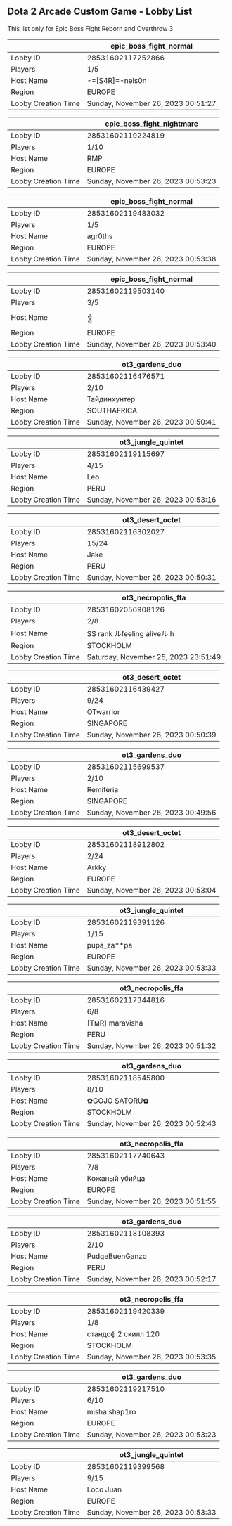 ## Dota 2 Arcade Custom Game - Lobby List

This list only for Epic Boss Fight Reborn and Overthrow 3

|  | epic_boss_fight_normal |
| ------ | ------ |
| Lobby ID | 28531602117252866 |
| Players | 1/5 |
| Host Name | -=[S4R]=-nels0n |
| Region | EUROPE |
| Lobby Creation Time | Sunday, November 26, 2023 00:51:27 |


|  | epic_boss_fight_nightmare |
| ------ | ------ |
| Lobby ID | 28531602119224819 |
| Players | 1/10 |
| Host Name | RMP |
| Region | EUROPE |
| Lobby Creation Time | Sunday, November 26, 2023 00:53:23 |


|  | epic_boss_fight_normal |
| ------ | ------ |
| Lobby ID | 28531602119483032 |
| Players | 1/5 |
| Host Name | agr0ths |
| Region | EUROPE |
| Lobby Creation Time | Sunday, November 26, 2023 00:53:38 |


|  | epic_boss_fight_normal |
| ------ | ------ |
| Lobby ID | 28531602119503140 |
| Players | 3/5 |
| Host Name | 𒉭 |
| Region | EUROPE |
| Lobby Creation Time | Sunday, November 26, 2023 00:53:40 |


|  | ot3_gardens_duo |
| ------ | ------ |
| Lobby ID | 28531602116476571 |
| Players | 2/10 |
| Host Name | Тайдинхунтер |
| Region | SOUTHAFRICA |
| Lobby Creation Time | Sunday, November 26, 2023 00:50:41 |


|  | ot3_jungle_quintet |
| ------ | ------ |
| Lobby ID | 28531602119115697 |
| Players | 4/15 |
| Host Name | Leo |
| Region | PERU |
| Lobby Creation Time | Sunday, November 26, 2023 00:53:16 |


|  | ot3_desert_octet |
| ------ | ------ |
| Lobby ID | 28531602116302027 |
| Players | 15/24 |
| Host Name | Jake |
| Region | PERU |
| Lobby Creation Time | Sunday, November 26, 2023 00:50:31 |


|  | ot3_necropolis_ffa |
| ------ | ------ |
| Lobby ID | 28531602056908126 |
| Players | 2/8 |
| Host Name | SS rank ルfeeling aliveル ︎h |
| Region | STOCKHOLM |
| Lobby Creation Time | Saturday, November 25, 2023 23:51:49 |


|  | ot3_desert_octet |
| ------ | ------ |
| Lobby ID | 28531602116439427 |
| Players | 9/24 |
| Host Name | OTwarrior |
| Region | SINGAPORE |
| Lobby Creation Time | Sunday, November 26, 2023 00:50:39 |


|  | ot3_gardens_duo |
| ------ | ------ |
| Lobby ID | 28531602115699537 |
| Players | 2/10 |
| Host Name | Remiferia |
| Region | SINGAPORE |
| Lobby Creation Time | Sunday, November 26, 2023 00:49:56 |


|  | ot3_desert_octet |
| ------ | ------ |
| Lobby ID | 28531602118912802 |
| Players | 2/24 |
| Host Name | Arkky |
| Region | EUROPE |
| Lobby Creation Time | Sunday, November 26, 2023 00:53:04 |


|  | ot3_jungle_quintet |
| ------ | ------ |
| Lobby ID | 28531602119391126 |
| Players | 1/15 |
| Host Name | pupa_za**pa |
| Region | EUROPE |
| Lobby Creation Time | Sunday, November 26, 2023 00:53:33 |


|  | ot3_necropolis_ffa |
| ------ | ------ |
| Lobby ID | 28531602117344816 |
| Players | 6/8 |
| Host Name | [TмR] maravisha |
| Region | PERU |
| Lobby Creation Time | Sunday, November 26, 2023 00:51:32 |


|  | ot3_gardens_duo |
| ------ | ------ |
| Lobby ID | 28531602118545800 |
| Players | 8/10 |
| Host Name | ✿GOJO SATORU✿ |
| Region | STOCKHOLM |
| Lobby Creation Time | Sunday, November 26, 2023 00:52:43 |


|  | ot3_necropolis_ffa |
| ------ | ------ |
| Lobby ID | 28531602117740643 |
| Players | 7/8 |
| Host Name | Кожаный убийца |
| Region | EUROPE |
| Lobby Creation Time | Sunday, November 26, 2023 00:51:55 |


|  | ot3_gardens_duo |
| ------ | ------ |
| Lobby ID | 28531602118108393 |
| Players | 2/10 |
| Host Name | PudgeBuenGanzo |
| Region | PERU |
| Lobby Creation Time | Sunday, November 26, 2023 00:52:17 |


|  | ot3_necropolis_ffa |
| ------ | ------ |
| Lobby ID | 28531602119420339 |
| Players | 1/8 |
| Host Name | стандоф 2 скилл 120 |
| Region | STOCKHOLM |
| Lobby Creation Time | Sunday, November 26, 2023 00:53:35 |


|  | ot3_gardens_duo |
| ------ | ------ |
| Lobby ID | 28531602119217510 |
| Players | 6/10 |
| Host Name | misha shap1ro |
| Region | EUROPE |
| Lobby Creation Time | Sunday, November 26, 2023 00:53:23 |


|  | ot3_jungle_quintet |
| ------ | ------ |
| Lobby ID | 28531602119399568 |
| Players | 9/15 |
| Host Name | Loco Juan |
| Region | EUROPE |
| Lobby Creation Time | Sunday, November 26, 2023 00:53:33 |


